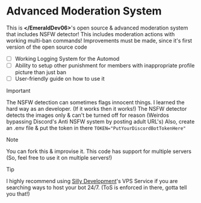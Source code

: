 # Advanced Moderation System
This is **<\/EmeraldDev06\>**'s open source & advanced moderation system that includes NSFW detector!
This includes moderation actions with working multi-ban commands!
Improvements must be made, since it's first version of the open source code
- [ ] Working Logging System for the Automod
- [ ] Ability to setup other punishment for members with inappropriate profile picture than just ban
- [ ] User-friendly guide on how to use it

> [!IMPORTANT]
> The NSFW detection can sometimes flags innocent things. I learned the hard way as an developer. (If it works then it works!)
> The NSFW detector detects the images only & can't be turned off for reason (Weirdos bypassing Discord's Anti NSFW system by posting adult URL's)
> Also, create an .env file & put the token in there `TOKEN="PutYourDiscordBotTokenHere"`

> [!NOTE]
> You can fork this & improvise it.
> This code has support for multiple servers (So, feel free to use it on multiple servers!)

> [!TIP]
> I highly recommend using [Silly Development](https://sillydev.co.uk/)'s VPS Service if you are searching ways to host your bot 24/7. (ToS is enforced in there, gotta tell you that!)
